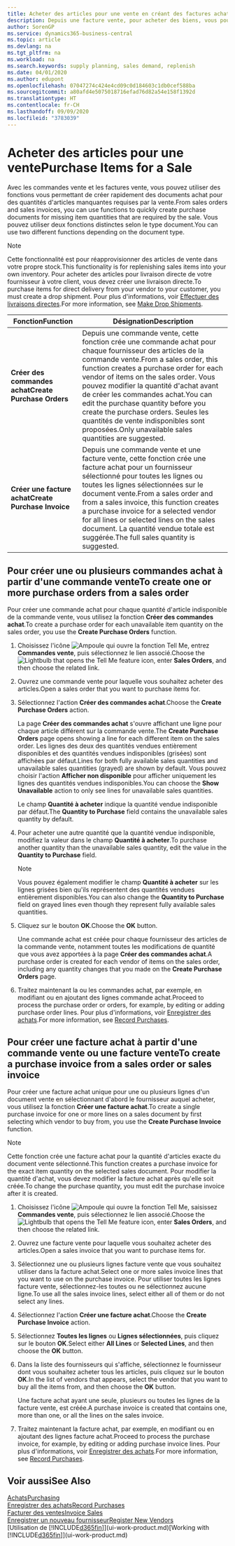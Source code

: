 ```yaml
---
title: Acheter des articles pour une vente en créant des factures achat | Microsoft Docs
description: Depuis une facture vente, pour acheter des biens, vous pouvez créer une facture achat pour un fournisseur.
author: SorenGP
ms.service: dynamics365-business-central
ms.topic: article
ms.devlang: na
ms.tgt_pltfrm: na
ms.workload: na
ms.search.keywords: supply planning, sales demand, replenish
ms.date: 04/01/2020
ms.author: edupont
ms.openlocfilehash: 07047274c424e4cd09c0d184603c1db0cef588ba
ms.sourcegitcommit: a80afd4e5075018716efad76d82a54e158f1392d
ms.translationtype: HT
ms.contentlocale: fr-CH
ms.lasthandoff: 09/09/2020
ms.locfileid: "3783039"
---
```

# <a name="purchase-items-for-a-sale"></a><span data-ttu-id="6f258-103">Acheter des articles pour une vente</span><span class="sxs-lookup"><span data-stu-id="6f258-103">Purchase Items for a Sale</span></span>
<span data-ttu-id="6f258-104">Avec les commandes vente et les factures vente, vous pouvez utiliser des fonctions vous permettant de créer rapidement des documents achat pour des quantités d'articles manquantes requises par la vente.</span><span class="sxs-lookup"><span data-stu-id="6f258-104">From sales orders and sales invoices, you can use functions to quickly create purchase documents for missing item quantities that are required by the sale.</span></span> <span data-ttu-id="6f258-105">Vous pouvez utiliser deux fonctions distinctes selon le type document.</span><span class="sxs-lookup"><span data-stu-id="6f258-105">You can use two different functions depending on the document type.</span></span>

> [!Note]
> <span data-ttu-id="6f258-106">Cette fonctionnalité est pour réapprovisionner des articles de vente dans votre propre stock.</span><span class="sxs-lookup"><span data-stu-id="6f258-106">This functionality is for replenishing sales items into your own inventory.</span></span> <span data-ttu-id="6f258-107">Pour acheter des articles pour livraison directe de votre fournisseur à votre client, vous devez créer une livraison directe.</span><span class="sxs-lookup"><span data-stu-id="6f258-107">To purchase items for direct delivery from your vendor to your customer, you must create a drop shipment.</span></span> <span data-ttu-id="6f258-108">Pour plus d'informations, voir [Effectuer des livraisons directes](sales-how-drop-shipment.md).</span><span class="sxs-lookup"><span data-stu-id="6f258-108">For more information, see [Make Drop Shipments](sales-how-drop-shipment.md).</span></span>   

|<span data-ttu-id="6f258-109">Fonction</span><span class="sxs-lookup"><span data-stu-id="6f258-109">Function</span></span>|<span data-ttu-id="6f258-110">Désignation</span><span class="sxs-lookup"><span data-stu-id="6f258-110">Description</span></span>|
|--------|-----------|
|<span data-ttu-id="6f258-111">**Créer des commandes achat**</span><span class="sxs-lookup"><span data-stu-id="6f258-111">**Create Purchase Orders**</span></span>|<span data-ttu-id="6f258-112">Depuis une commande vente, cette fonction crée une commande achat pour chaque fournisseur des articles de la commande vente.</span><span class="sxs-lookup"><span data-stu-id="6f258-112">From a sales order, this function creates a purchase order for each vendor of items on the sales order.</span></span> <span data-ttu-id="6f258-113">Vous pouvez modifier la quantité d'achat avant de créer les commandes achat.</span><span class="sxs-lookup"><span data-stu-id="6f258-113">You can edit the purchase quantity before you create the purchase orders.</span></span> <span data-ttu-id="6f258-114">Seules les quantités de vente indisponibles sont proposées.</span><span class="sxs-lookup"><span data-stu-id="6f258-114">Only unavailable sales quantities are suggested.</span></span>
|<span data-ttu-id="6f258-115">**Créer une facture achat**</span><span class="sxs-lookup"><span data-stu-id="6f258-115">**Create Purchase Invoice**</span></span>|<span data-ttu-id="6f258-116">Depuis une commande vente et une facture vente, cette fonction crée une facture achat pour un fournisseur sélectionné pour toutes les lignes ou toutes les lignes sélectionnées sur le document vente.</span><span class="sxs-lookup"><span data-stu-id="6f258-116">From a sales order and from a sales invoice, this function creates a purchase invoice for a selected vendor for all lines or selected lines on the sales document.</span></span> <span data-ttu-id="6f258-117">La quantité vendue totale est suggérée.</span><span class="sxs-lookup"><span data-stu-id="6f258-117">The full sales quantity is suggested.</span></span>|

## <a name="to-create-one-or-more-purchase-orders-from-a-sales-order"></a><span data-ttu-id="6f258-118">Pour créer une ou plusieurs commandes achat à partir d'une commande vente</span><span class="sxs-lookup"><span data-stu-id="6f258-118">To create one or more purchase orders from a sales order</span></span>
<span data-ttu-id="6f258-119">Pour créer une commande achat pour chaque quantité d'article indisponible de la commande vente, vous utilisez la fonction **Créer des commandes achat**.</span><span class="sxs-lookup"><span data-stu-id="6f258-119">To create a purchase order for each unavailable item quantity on the sales order, you use the **Create Purchase Orders** function.</span></span>

1. <span data-ttu-id="6f258-120">Choisissez l'icône ![Ampoule qui ouvre la fonction Tell Me](media/ui-search/search_small.png "Dites-moi ce que vous voulez faire"), entrez **Commandes vente**, puis sélectionnez le lien associé.</span><span class="sxs-lookup"><span data-stu-id="6f258-120">Choose the ![Lightbulb that opens the Tell Me feature](media/ui-search/search_small.png "Tell me what you want to do") icon, enter **Sales Orders**, and then choose the related link.</span></span>
2. <span data-ttu-id="6f258-121">Ouvrez une commande vente pour laquelle vous souhaitez acheter des articles.</span><span class="sxs-lookup"><span data-stu-id="6f258-121">Open a sales order that you want to purchase items for.</span></span>
3. <span data-ttu-id="6f258-122">Sélectionnez l'action **Créer des commandes achat**.</span><span class="sxs-lookup"><span data-stu-id="6f258-122">Choose the **Create Purchase Orders** action.</span></span>

    <span data-ttu-id="6f258-123">La page **Créer des commandes achat** s'ouvre affichant une ligne pour chaque article différent sur la commande vente.</span><span class="sxs-lookup"><span data-stu-id="6f258-123">The **Create Purchase Orders** page opens showing a line for each different item on the sales order.</span></span> <span data-ttu-id="6f258-124">Les lignes des deux des quantités vendues entièrement disponibles et des quantités vendues indisponibles (grisées) sont affichées par défaut.</span><span class="sxs-lookup"><span data-stu-id="6f258-124">Lines for both fully available sales quantities and unavailable sales quantities (grayed) are shown by default.</span></span> <span data-ttu-id="6f258-125">Vous pouvez choisir l'action **Afficher non disponible** pour afficher uniquement les lignes des quantités vendues indisponibles.</span><span class="sxs-lookup"><span data-stu-id="6f258-125">You can choose the **Show Unavailable** action to only see lines for unavailable sales quantities.</span></span>

    <span data-ttu-id="6f258-126">Le champ **Quantité à acheter** indique la quantité vendue indisponible par défaut.</span><span class="sxs-lookup"><span data-stu-id="6f258-126">The **Quantity to Purchase** field contains the unavailable sales quantity by default.</span></span>
4. <span data-ttu-id="6f258-127">Pour acheter une autre quantité que la quantité vendue indisponible, modifiez la valeur dans le champ **Quantité à acheter**.</span><span class="sxs-lookup"><span data-stu-id="6f258-127">To purchase another quantity than the unavailable sales quantity, edit the value in the **Quantity to Purchase** field.</span></span>

    > [!NOTE]  
    >   <span data-ttu-id="6f258-128">Vous pouvez également modifier le champ **Quantité à acheter** sur les lignes grisées bien qu'ils représentent des quantités vendues entièrement disponibles.</span><span class="sxs-lookup"><span data-stu-id="6f258-128">You can also change the **Quantity to Purchase** field on grayed lines even though they represent fully available sales quantities.</span></span>
5. <span data-ttu-id="6f258-129">Cliquez sur le bouton **OK**.</span><span class="sxs-lookup"><span data-stu-id="6f258-129">Choose the **OK** button.</span></span>

    <span data-ttu-id="6f258-130">Une commande achat est créée pour chaque fournisseur des articles de la commande vente, notamment toutes les modifications de quantité que vous avez apportées à la page **Créer des commandes achat**.</span><span class="sxs-lookup"><span data-stu-id="6f258-130">A purchase order is created for each vendor of items on the sales order, including any quantity changes that you made on the **Create Purchase Orders** page.</span></span>
7. <span data-ttu-id="6f258-131">Traitez maintenant la ou les commandes achat, par exemple, en modifiant ou en ajoutant des lignes commande achat.</span><span class="sxs-lookup"><span data-stu-id="6f258-131">Proceed to process the purchase order or orders, for example, by editing or adding purchase order lines.</span></span> <span data-ttu-id="6f258-132">Pour plus d'informations, voir [Enregistrer des achats](purchasing-how-record-purchases.md).</span><span class="sxs-lookup"><span data-stu-id="6f258-132">For more information, see [Record Purchases](purchasing-how-record-purchases.md).</span></span>


## <a name="to-create-a-purchase-invoice-from-a-sales-order-or-sales-invoice"></a><span data-ttu-id="6f258-133">Pour créer une facture achat à partir d'une commande vente ou une facture vente</span><span class="sxs-lookup"><span data-stu-id="6f258-133">To create a purchase invoice from a sales order or sales invoice</span></span>
<span data-ttu-id="6f258-134">Pour créer une facture achat unique pour une ou plusieurs lignes d'un document vente en sélectionnant d'abord le fournisseur auquel acheter, vous utilisez la fonction **Créer une facture achat**.</span><span class="sxs-lookup"><span data-stu-id="6f258-134">To create a single purchase invoice for one or more lines on a sales document by first selecting which vendor to buy from, you use the **Create Purchase Invoice** function.</span></span>

> [!NOTE]  
>   <span data-ttu-id="6f258-135">Cette fonction crée une facture achat pour la quantité d'articles exacte du document vente sélectionné.</span><span class="sxs-lookup"><span data-stu-id="6f258-135">This function creates a purchase invoice for the exact item quantity on the selected sales document.</span></span> <span data-ttu-id="6f258-136">Pour modifier la quantité d'achat, vous devez modifier la facture achat après qu'elle soit créée.</span><span class="sxs-lookup"><span data-stu-id="6f258-136">To change the purchase quantity, you must edit the purchase invoice after it is created.</span></span>  

1. <span data-ttu-id="6f258-137">Choisissez l'icône ![Ampoule qui ouvre la fonction Tell Me](media/ui-search/search_small.png "Dites-moi ce que vous voulez faire"), saisissez **Commandes vente**, puis sélectionnez le lien associé.</span><span class="sxs-lookup"><span data-stu-id="6f258-137">Choose the ![Lightbulb that opens the Tell Me feature](media/ui-search/search_small.png "Tell me what you want to do") icon, enter **Sales Orders**, and then choose the related link.</span></span>
2. <span data-ttu-id="6f258-138">Ouvrez une facture vente pour laquelle vous souhaitez acheter des articles.</span><span class="sxs-lookup"><span data-stu-id="6f258-138">Open a sales invoice that you want to purchase items for.</span></span>
3. <span data-ttu-id="6f258-139">Sélectionnez une ou plusieurs lignes facture vente que vous souhaitez utiliser dans la facture achat.</span><span class="sxs-lookup"><span data-stu-id="6f258-139">Select one or more sales invoice lines that you want to use on the purchase invoice.</span></span> <span data-ttu-id="6f258-140">Pour utiliser toutes les lignes facture vente, sélectionnez-les toutes ou ne sélectionnez aucune ligne.</span><span class="sxs-lookup"><span data-stu-id="6f258-140">To use all the sales invoice lines, select either all of them or do not select any lines.</span></span>
4. <span data-ttu-id="6f258-141">Sélectionnez l'action **Créer une facture achat**.</span><span class="sxs-lookup"><span data-stu-id="6f258-141">Choose the **Create Purchase Invoice** action.</span></span>
5. <span data-ttu-id="6f258-142">Sélectionnez **Toutes les lignes** ou **Lignes sélectionnées**, puis cliquez sur le bouton **OK**.</span><span class="sxs-lookup"><span data-stu-id="6f258-142">Select either **All Lines** or **Selected Lines**, and then choose the **OK** button.</span></span>  
6. <span data-ttu-id="6f258-143">Dans la liste des fournisseurs qui s'affiche, sélectionnez le fournisseur dont vous souhaitez acheter tous les articles, puis cliquez sur le bouton **OK**.</span><span class="sxs-lookup"><span data-stu-id="6f258-143">In the list of vendors that appears, select the vendor that you want to buy all the items from, and then choose the **OK** button.</span></span>

    <span data-ttu-id="6f258-144">Une facture achat ayant une seule, plusieurs ou toutes les lignes de la facture vente, est créée.</span><span class="sxs-lookup"><span data-stu-id="6f258-144">A purchase invoice is created that contains one, more than one, or all the lines on the sales invoice.</span></span>
7. <span data-ttu-id="6f258-145">Traitez maintenant la facture achat, par exemple, en modifiant ou en ajoutant des lignes facture achat.</span><span class="sxs-lookup"><span data-stu-id="6f258-145">Proceed to process the purchase invoice, for example, by editing or adding purchase invoice lines.</span></span> <span data-ttu-id="6f258-146">Pour plus d'informations, voir [Enregistrer des achats](purchasing-how-record-purchases.md).</span><span class="sxs-lookup"><span data-stu-id="6f258-146">For more information, see [Record Purchases](purchasing-how-record-purchases.md).</span></span>

## <a name="see-also"></a><span data-ttu-id="6f258-147">Voir aussi</span><span class="sxs-lookup"><span data-stu-id="6f258-147">See Also</span></span>
[<span data-ttu-id="6f258-148">Achats</span><span class="sxs-lookup"><span data-stu-id="6f258-148">Purchasing</span></span>](purchasing-manage-purchasing.md)  
[<span data-ttu-id="6f258-149">Enregistrer des achats</span><span class="sxs-lookup"><span data-stu-id="6f258-149">Record Purchases</span></span>](purchasing-how-record-purchases.md)  
[<span data-ttu-id="6f258-150">Facturer des ventes</span><span class="sxs-lookup"><span data-stu-id="6f258-150">Invoice Sales</span></span>](sales-how-invoice-sales.md)  
[<span data-ttu-id="6f258-151">Enregistrer un nouveau fournisseur</span><span class="sxs-lookup"><span data-stu-id="6f258-151">Register New Vendors</span></span>](purchasing-how-register-new-vendors.md)  
<span data-ttu-id="6f258-152">[Utilisation de [!INCLUDE[d365fin](includes/d365fin_md.md)]](ui-work-product.md)</span><span class="sxs-lookup"><span data-stu-id="6f258-152">[Working with [!INCLUDE[d365fin](includes/d365fin_md.md)]](ui-work-product.md)</span></span>
